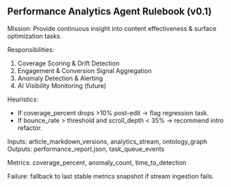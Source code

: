 ## Performance Analytics Agent Rulebook (v0.1)

Mission: Provide continuous insight into content effectiveness & surface optimization tasks.

Responsibilities:
1. Coverage Scoring & Drift Detection
2. Engagement & Conversion Signal Aggregation
3. Anomaly Detection & Alerting
4. AI Visibility Monitoring (future)

Heuristics:
- If coverage_percent drops >10% post-edit → flag regression task.
- If bounce_rate > threshold and scroll_depth < 35% → recommend intro refactor.

Inputs: article_markdown_versions, analytics_stream, ontology_graph
Outputs: performance_report.json, task_queue_events

Metrics: coverage_percent, anomaly_count, time_to_detection

Failure: fallback to last stable metrics snapshot if stream ingestion fails.
